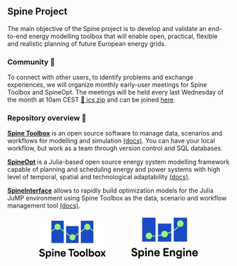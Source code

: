 ## Spine Project

The main objective of the Spine project is to develop and validate an end-to-end energy modelling toolbox that will enable open, practical, flexible and realistic planning of future European energy grids.

### Community :speech_balloon:

To connect with other users, to identify problems and exchange experiences, we will organize monthly early-user meetings for Spine Toolbox and SpineOpt. The meetings will be held every last Wednesday of the month at 10am CEST [:calendar: ics zip](https://github.com/Spine-project/SpineOpt.jl/files/9149471/Spine.Toolbox.and.SpineOpt.Exchange.QA.Help.zip) and can be joined [here](https://teams.microsoft.com/l/meetup-join/19%3ameeting_YjlhOWNmZjYtMDUxMC00MWViLTllMGUtNGI0NWY5NzY2YTU4%40thread.v2/0?context=%7b%22Tid%22%3a%22d7ab8571-7881-415a-b0c2-b5a933c86ee8%22%2c%22Oid%22%3a%227ff67982-a736-42fa-ade6-994bb97d94a8%22%7d).

### Repository overview :file_folder:
[**Spine Toolbox**](https://github.com/Spine-project/Spine-Toolbox) is an open source software to manage data, scenarios and workflows for modelling and simulation [(docs)](https://spine-toolbox.readthedocs.io/en/latest/?badge=latest#). You can have your local workflow, but work as a team through version control and SQL databases.

[**SpineOpt**](https://github.com/Spine-project/SpineOpt.jl) is a Julia-based open source energy system modelling framework capable of planning and scheduling energy and power systems with high level of temporal, spatial and technological adaptability [(docs)](https://spine-project.github.io/SpineOpt.jl/latest/index.html).

[**SpineInterface**](https://github.com/Spine-project/SpineInterface.jl) allows to rapidly build optimization models for the Julia JuMP environment using Spine Toolbox as the data, scenario and workflow management tool [(docs)](https://spine-project.github.io/SpineInterface.jl/latest/index.html).

<p float="left" align="middle">
  <picture>
    <source media="(prefers-color-scheme: dark)" srcset="./profile/spinetoolbox_logo.svg" width="30%">
    <img alt="Spine Toolbox" src="./profile/spinetoolbox_logo_on_wht.svg" width="30%">
  </picture>
  <img hspace="5%"/>
  <picture>
    <source media="(prefers-color-scheme: dark)" srcset="./profile/spineengine_logo.svg" width="30%">
    <img alt="Spine Engine" src="./profile/spineengine_logo_on_wht.svg" width="30%">
  </picture>
</p>
